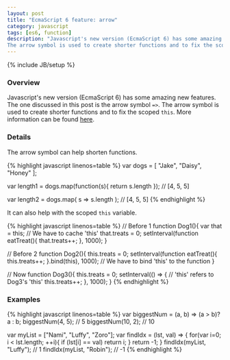 ```yaml
---
layout: post
title: "EcmaScript 6 feature: arrow"
category: javascript
tags: [es6, function]
description: "Javascript's new version (EcmaScript 6) has some amazing new features. The one discussed in this post is the arrow symbol `=>`.
The arrow symbol is used to create shorter functions and to fix the scoped `this`. More information can be found [here](https://developer.mozilla.org/en-US/docs/Web/JavaScript/Reference/Functions/Arrow_functions)."
---
```

{% include JB/setup %}

<!-- Overview -->
<h3>Overview</h3>

Javascript's new version (EcmaScript 6) has some amazing new features. The one discussed in this post is the arrow symbol `=>`.
The arrow symbol is used to create shorter functions and to fix the scoped `this`. More information can be found [here](https://developer.mozilla.org/en-US/docs/Web/JavaScript/Reference/Functions/Arrow_functions).

<!-- Details -->
<h3>Details</h3>

<!-- Shorter functions -->
The arrow symbol can help shorten functions.

{% highlight javascript linenos=table  %}
var dogs = [
  "Jake",
  "Daisy",
  "Honey"
];

var length1 = dogs.map(function(s){ return s.length });
// [4, 5, 5]

var length2 = dogs.map( s => s.length );
// [4, 5, 5]
{% endhighlight %}

<!-- Scoped this -->
It can also help with the scoped `this` variable.

{% highlight javascript linenos=table  %}
// Before 1
function Dog1(){
  var that = this; // We have to cache 'this'
  that.treats = 0;
  setInterval(function eatTreat(){
    that.treats++;
  }, 1000);
}

// Before 2
function Dog2(){
  this.treats = 0;
  setInterval(function eatTreat(){
    this.treats++;
  }.bind(this), 1000); // We have to bind 'this' to the function
}

// Now
function Dog3(){
  this.treats = 0;
  setInterval(() => { // 'this' refers to Dog3's 'this'
    this.treats++;
  }, 1000);
}
{% endhighlight %}

<!-- Examples -->
<h3>Examples</h3>

{% highlight javascript linenos=table  %}
var biggestNum = (a, b) => (a > b)? a : b;
biggestNum(4, 5);   // 5
biggestNum(10, 2);  // 10


var myList = ["Nami", "Luffy", "Zoro"];
var findIdx = (lst, val) => {
  for(var i=0; i < lst.length; ++i){
    if (lst[i] == val) return i;
  }
  return -1;
}
findIdx(myList, "Luffy"); // 1
findIdx(myList, "Robin"); // -1
{% endhighlight %}